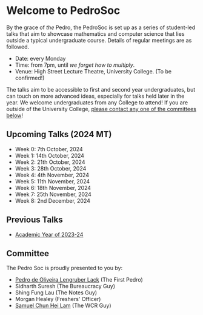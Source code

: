 # Welcome to PedroSoc
By the grace of *the* Pedro, the PedroSoc is set up as a series of student-led talks that aim to showcase mathematics and computer science that lies outside a typical undergraduate course. Details of regular meetings are as followed.

- Date: every Monday
- Time: from 7pm, until *we forget how to multiply*.
- Venue: High Street Lecture Theatre, University College. (To be confirmed!)

The talks aim to be accessible to first and second year undergraduates, but can touch on more advanced ideas, especially for talks held later in the year. We welcome undergraduates from any College to attend! If you are outside of the University College, [please contact any one of the committees below](#committee)!

## Upcoming Talks (2024 MT)
- Week 0: 7th October, 2024
- Week 1: 14th October, 2024
- Week 2: 21th October, 2024
- Week 3: 28th October, 2024
- Week 4: 4th November, 2024
- Week 5: 11th November, 2024
- Week 6: 18th November, 2024
- Week 7: 25th November, 2024
- Week 8: 2nd December, 2024

## Previous Talks
- [Academic Year of 2023-24](/prev_talks/2324)

## Committee

The Pedro Soc is proudly presented to you by:

- [Pedro de Oliveira Lengruber Lack](mailto:pedro.lack@univ.ox.ac.uk) (The First Pedro)
- Sidharth Suresh (The Bureaucracy Guy)
- Shing Fung Lau (The Notes Guy)
- Morgan Healey (Freshers' Officer)
- [Samuel Chun Hei Lam](https://wcr.univ.ox.ac.uk/profile/Samuel-CHLam) (The WCR Guy)